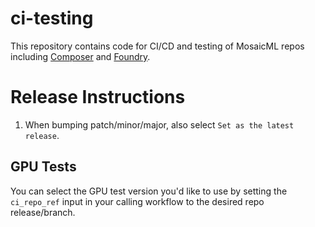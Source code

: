 # ci-testing
This repository contains code for CI/CD and testing of MosaicML repos including [Composer](https://github.com/mosaicml/composer) and [Foundry](https://github.com/mosaicml/llm-foundry).

# Release Instructions

1. When bumping patch/minor/major, also select `Set as the latest release`.


## GPU Tests

You can select the GPU test version you'd like to use by setting the `ci_repo_ref` input in your calling workflow to the desired repo release/branch.

